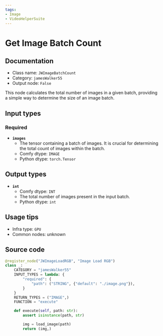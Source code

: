 ```yaml
---
tags:
- Image
- VideoHelperSuite
---
```


# Get Image Batch Count
## Documentation
- Class name: `JWImageBatchCount`
- Category: `jamesWalker55`
- Output node: `False`

This node calculates the total number of images in a given batch, providing a simple way to determine the size of an image batch.
## Input types
### Required
- **`images`**
    - The tensor containing a batch of images. It is crucial for determining the total count of images within the batch.
    - Comfy dtype: `IMAGE`
    - Python dtype: `torch.Tensor`
## Output types
- **`int`**
    - Comfy dtype: `INT`
    - The total number of images present in the input batch.
    - Python dtype: `int`
## Usage tips
- Infra type: `GPU`
- Common nodes: unknown


## Source code
```python
@register_node("JWImageLoadRGB", "Image Load RGB")
class _:
    CATEGORY = "jamesWalker55"
    INPUT_TYPES = lambda: {
        "required": {
            "path": ("STRING", {"default": "./image.png"}),
        }
    }
    RETURN_TYPES = ("IMAGE",)
    FUNCTION = "execute"

    def execute(self, path: str):
        assert isinstance(path, str)

        img = load_image(path)
        return (img,)

```
